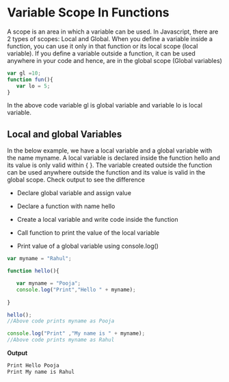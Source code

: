 # Variable Scope In Functions 

A scope is an area in which a variable can be used. In Javascript, there are 2 types of scopes: Local and Global. When you define a variable inside a function, you can use it only in that function or its local scope (local variable). If you define a variable outside a function, it can be used anywhere in your code and hence, are in the global scope (Global variables)


```js
var gl =10;
function fun(){
   var lo = 5;
}
```
In the above code variable gl is global variable and variable lo is local variable.
## Local and global Variables


In the below example, we have a local variable and a global variable with the name myname. A local variable is declared inside the function hello and its value is only valid within { }. The variable created outside the function can be used anywhere outside the function and its value is valid in the global scope. Check output to see the difference


- Declare global variable and assign value

- Declare a function with name hello

- Create a local variable and write code inside the function

- Call function to print the value of the local variable

- Print value of a global variable using console.log()

```js
var myname = "Rahul";

function hello(){

   var myname = "Pooja";
   console.log("Print","Hello " + myname);
 
}

hello();
//Above code prints myname as Pooja

console.log("Print" ,"My name is " + myname);
//Above code prints myname as Rahul
```
**Output**

```js
Print Hello Pooja
Print My name is Rahul
```